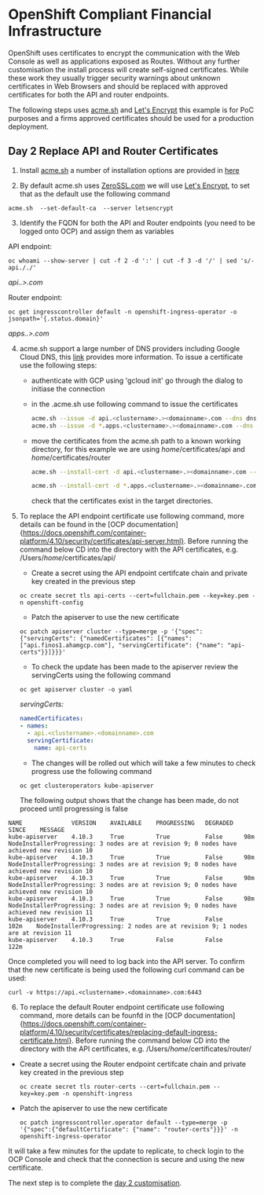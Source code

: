 # OpenShift Compliant Financial Infrastructure

OpenShift uses certificates to encrypt the communication with the Web Console as well as applications exposed as Routes. Without any further customisation the install process will create self-signed certificates. While these work they usually trigger security warnings about unknown certificates in Web Browsers and should be replaced with approved certificates for both the API and router endpoints. 

The following steps uses [acme.sh](https://github.com/acmesh-official/acme.sh) and [Let's Encrypt](https://letsencrypt.org/) this example is for PoC purposes and a firms approved certificates should be used for a production deployment. 

## Day 2 Replace API and Router Certificates

1. Install [acme.sh](https://github.com/acmesh-official/acme.sh) a number of installation options are provided in [here](https://github.com/acmesh-official/acme.sh#1-how-to-install)

2. By default acme.sh uses [ZeroSSL.com](https://github.com/acmesh-official/acme.sh/wiki/ZeroSSL.com-CA) we will use [Let's Encrypt](https://letsencrypt.org/), to set that as the default use the following command

```shell
acme.sh  --set-default-ca  --server letsencrypt
```

3. Identify the FQDN for both the API and Router endpoints (you need to be logged onto OCP) and assign them as variables

API endpoint:

```shell
oc whoami --show-server | cut -f 2 -d ':' | cut -f 3 -d '/' | sed 's/-api././'
```
*api.<clustername>.><domainname>.com*

Router endpoint:

```shell
oc get ingresscontroller default -n openshift-ingress-operator -o jsonpath='{.status.domain}'
```

*apps.<clustername>.><domainname>.com*


4. acme.sh support a large number of DNS providers including Google Cloud DNS, this [link](https://github.com/acmesh-official/acme.sh/wiki/dnsapi#49-use-google-cloud-dns-api-to-automatically-issue-cert) provides more information. To issue a certificate use the following steps:

    - authenticate with GCP using 'gcloud init' go through the dialog to initiase the connection 
    - in the .acme.sh use following command to issue the certificates
      
      ```bash
      acme.sh --issue -d api.<clustername>.><domainname>.com --dns dns_gcloud
      acme.sh --issue -d *.apps.<clustername>.><domainname>.com --dns dns_gcloud
      ```

    - move the certificates from the acme.sh path to a known working directory, for this example we are using *home*/certificates/api and *home*/certificates/router

      ```bash
      acme.sh --install-cert -d api.<clustername>.><domainname>.com --cert-file /Users/*home*/certificates/api/cert.pem --key-file /Users/*home*/certificates/api/key.pem --fullchain-file /Users/*home*/certificates/api/fullchain.pem --ca-file /Users/*home*/certificates/api/ca.cer

      acme.sh --install-cert -d *.apps.<clustername>.><domainname>.com --cert-file /Users/*home*/certificates/router/cert.pem --key-file /Users/*home*/certificates/router/key.pem --fullchain-file /Users/*home*/certificates/router/fullchain.pem --ca-file /Users/*home*/certificates/router/ca.cer
      ```

      check that the certificates exist in the target directories.

5. To replace the API endpoint certificate use following command, more details can be found in the [OCP documentation]{https://docs.openshift.com/container-platform/4.10/security/certificates/api-server.html}. Before running the command below CD into the directory with the API certificates, e.g. /Users/*home*/certificates/api/ 

      - Create a secret using the API endpoint certifcate chain and private key created in the previous step

    ```shell
    oc create secret tls api-certs --cert=fullchain.pem --key=key.pem -n openshift-config
    ```

      - Patch the apiserver to use the new certificate
    
    ```shell
    oc patch apiserver cluster --type=merge -p '{"spec":{"servingCerts": {"namedCertificates": [{"names": ["api.finos1.ahamgcp.com"], "servingCertificate": {"name": "api-certs"}}]}}}'
    ```

      - To check the update has been made to the apiserver review the servingCerts using the following command

    ```shell
    oc get apiserver cluster -o yaml
    ```
    
    *servingCerts:*
    ```yaml
    namedCertificates:
    - names:
      - api.<clustername>.<domainname>.com
      servingCertificate:
        name: api-certs
     ```

      - The changes will be rolled out which will take a few minutes to check progress use the following command

      ```shell
      oc get clusteroperators kube-apiserver
      ```

      The following output shows that the change has been made, do not proceed until progressing is false


```console
NAME              VERSION    AVAILABLE    PROGRESSING   DEGRADED   SINCE    MESSAGE 
kube-apiserver    4.10.3     True         True          False      98m     NodeInstallerProgressing: 3 nodes are at revision 9; 0 nodes have achieved new revision 10 
kube-apiserver    4.10.3     True         True          False      98m     NodeInstallerProgressing: 3 nodes are at revision 9; 0 nodes have achieved new revision 10 
kube-apiserver    4.10.3     True         True          False      98m     NodeInstallerProgressing: 3 nodes are at revision 9; 0 nodes have achieved new revision 10 
kube-apiserver    4.10.3     True         True          False      98m     NodeInstallerProgressing: 3 nodes are at revision 9; 0 nodes have achieved new revision 11 
kube-apiserver    4.10.3     True         True          False      102m    NodeInstallerProgressing: 2 nodes are at revision 9; 1 nodes are at revision 11 
kube-apiserver    4.10.3     True         False         False      122m 
```


Once completed you will need to log back into the API server. To confirm that the new certificate is being used the following curl command can be used:

```shell
curl -v https://api.<clustername>.<domainname>.com:6443
```

6. To replace the default Router endpoint certificate use following command, more details can be founfd in the [OCP documentation]{https://docs.openshift.com/container-platform/4.10/security/certificates/replacing-default-ingress-certificate.html}. Before running the command below CD into the directory with the API certificates, e.g. /Users/*home*/certificates/router/ 

 - Create a secret using the Router endpoint certifcate chain and private key created in the previous step

    ```shell
    oc create secret tls router-certs --cert=fullchain.pem --key=key.pem -n openshift-ingress
    ```

  - Patch the apiserver to use the new certificate
    
    ```shell
    oc patch ingresscontroller.operator default --type=merge -p '{"spec":{"defaultCertificate": {"name": "router-certs"}}}' -n openshift-ingress-operator
    ```

It will take a few minutes for the update to replicate, to check login to the OCP Console and check that the connection is secure and using the new certificate. 

The next step is to complete the [day 2 customisation](/accelerators/kubernetes/ocp/gcp/04_day2_customisation).
